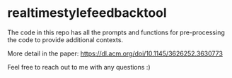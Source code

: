 # realtimestylefeedbacktool

The code in this repo has all the prompts and functions for pre-processing the code to provide additional contexts. 

More detail in the paper: https://dl.acm.org/doi/10.1145/3626252.3630773

Feel free to reach out to me with any questions :) 
